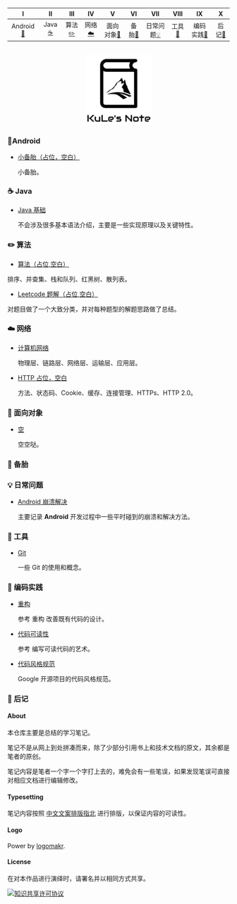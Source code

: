 | Ⅰ | Ⅱ | Ⅲ | Ⅳ | Ⅴ | Ⅵ | Ⅶ | Ⅷ | Ⅸ | Ⅹ |
| :--------: | :---------: | :---------: | :---------: | :---------: | :---------:| :---------: | :-------: | :-------:| :------:|
| Android[:iphone:](#iphone-Android) | Java [:coffee:](#coffee-java)| 算法[:pencil2:](#pencil2-算法) | 网络[:cloud:](#cloud-网络) | 面向对象[:couple:](#couple-面向对象) |备胎[:floppy_disk:](#floppy_disk-数据库)|  日常问题[:bulb:](#bulb-日常问题)| 工具[:hammer:](#hammer-工具)| 编码实践[:speak_no_evil:](#speak_no_evil-编码实践)| 后记[:memo:](#memo-后记) |

<br>
<div align="center">
    <img src="other/LogoMakr_0zpEzN.png" width="150px">
    <br>
</div>

### :iphone:Android
- [小备胎（占位，空白）]()

  小备胎。

### :coffee: Java

- [Java 基础]()

  不会涉及很多基本语法介绍，主要是一些实现原理以及关键特性。

### :pencil2: 算法

  - [算法（占位,空白）]()

   排序、并查集、栈和队列、红黑树、散列表。

   - [Leetcode 题解（占位,空白）]()

  对题目做了一个大致分类，并对每种题型的解题思路做了总结。

### :cloud: 网络 

- [计算机网络]()

  物理层、链路层、网络层、运输层、应用层。

- [HTTP 占位，空白]()

  方法、状态码、Cookie、缓存、连接管理、HTTPs、HTTP 2.0。
  

### :couple: 面向对象

- [空]()

  空空哒。

### :floppy_disk: 备胎 



### :bulb: 日常问题 

- [Android 崩溃解决]()

  主要记录 **Android** 开发过程中一些平时碰到的崩溃和解决方法。

### :hammer: 工具 

- [Git]()

  一些 Git 的使用和概念。


### :speak_no_evil: 编码实践 

- [重构]()

  参考 重构 改善既有代码的设计。

- [代码可读性]()

  参考 编写可读代码的艺术。

- [代码风格规范]()

  Google 开源项目的代码风格规范。

### :memo: 后记 

#### About

本仓库主要是总结的学习笔记。

笔记不是从网上到处拼凑而来，除了少部分引用书上和技术文档的原文，其余都是笔者的原创。

笔记内容是笔者一个字一个字打上去的，难免会有一些笔误，如果发现笔误可直接对相应文档进行编辑修改。


#### Typesetting

笔记内容按照 [中文文案排版指北](http://mazhuang.org/wiki/chinese-copywriting-guidelines/) 进行排版，以保证内容的可读性。




#### Logo

Power by [logomakr](https://logomakr.com/).


#### License

在对本作品进行演绎时，请署名并以相同方式共享。

<a rel="license" href="http://creativecommons.org/licenses/by-nc-sa/4.0/"><img alt="知识共享许可协议" style="border-width:0" src="https://i.creativecommons.org/l/by-nc-sa/4.0/88x31.png" /></a>


